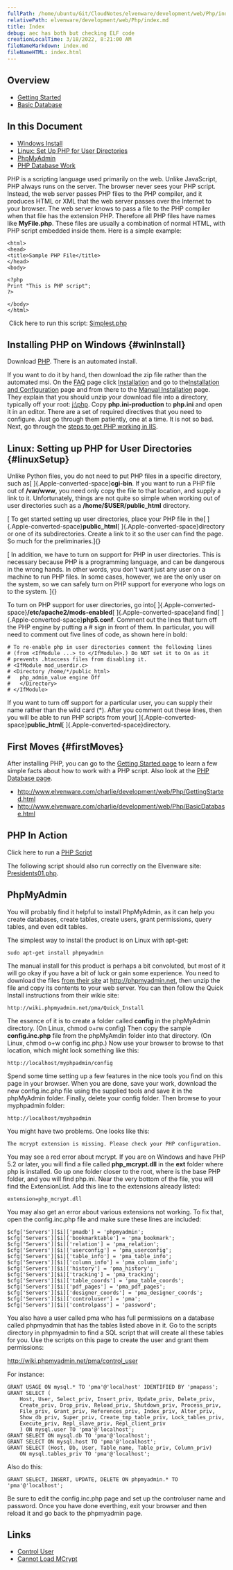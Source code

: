 ```yaml
---
fullPath: /home/ubuntu/Git/CloudNotes/elvenware/development/web/Php/index.md
relativePath: elvenware/development/web/Php/index.md
title: Index
debug: aec has both but checking ELF code
creationLocalTime: 3/18/2022, 8:21:00 AM
fileNameMarkdown: index.md
fileNameHTML: index.html
---
```


<!-- toc -->
<!-- tocstop -->

<div id="container">

## Overview

- [Getting Started](GettingStarted.html)
- [Basic Database](BasicDatabase.html)

## In this Document

- [Windows Install](#winInstall)
- [Linux: Set Up PHP for User Directories](#linuxSetup)
- [PhpMyAdmin](#phpmyadmin)
- [PHP Database Work](BasicDatabase.html)

PHP is a scripting language used primarily on the web. Unlike
JavaScript, PHP always runs on the server. The browser never sees your
PHP script. Instead, the web server passes PHP files to the PHP
compiler, and it produces HTML or XML that the web server passes over
the Internet to your browser. The web server knows to pass a file to the
PHP compiler when that file has the extension PHP. Therefore all PHP
files have names like **MyFile.php**. These files are usually a
combination of normal HTML, with PHP script embedded inside them. Here
is a simple example:

``` {.code style="background-color: rgb(255, 255, 255); border-top-style: double; border-right-style: double; border-bottom-style: double; border-left-style: double; font-size: 1em; overflow-x: auto; overflow-y: auto; color: rgb(0, 0, 0); font-style: normal; font-variant: normal; font-weight: normal; letter-spacing: normal; line-height: normal; orphans: 2; text-align: -webkit-auto; text-indent: 0px; text-transform: none; widows: 2; word-spacing: 0px; -webkit-text-size-adjust: auto; -webkit-text-stroke-width: 0px; "}
<html>
<head>
<title>Sample PHP File</title>
</head>
<body>

<?php
Print "This is PHP script";
?>

</body>
</html>
```

 Click here to run this script: [Simplest.php](simplest.php) 

Installing PHP on Windows {#winInstall}
-------------------------

Download [PHP](http://windows.php.net/download/). There is an automated
install.

If you want to do it by hand, then download the zip file rather than the
automated msi. On the [FAQ](http://www.php.net/FAQ.php) page click
[Installation](http://www.php.net/manual/en/faq.installation.php) and go
to the[Installation and
Configuration](http://www.php.net/manual/en/install.php) page and from
there to the [Manual
Installation](http://www.php.net/manual/en/install.windows.manual.php)
page. They explain that you should unzip your download file into a
directory, typically off your root: [j:\\php](file:///j:/php). Copy
**php.ini-production** to **php.ini** and open it in an editor. There
are a set of required directives that you need to configure. Just go
through them patiently, one at a time. It is not so bad. Next, go
through the [steps to get PHP working in
IIS](http://www.php.net/manual/en/install.windows.iis7.php).

Linux: Setting up PHP for User Directories {#linuxSetup}
------------------------------------------

Unlike Python files, you do not need to put PHP files in a specific
directory, such as[ ]{.Apple-converted-space}**cgi-bin**. If you want to
run a PHP file out of **/var/www**, you need only copy the file to that
location, and supply a link to it. Unfortunately, things are not quite
so simple when working out of user directories such as a
**/home/\$USER/public\_html** directory.

[ To get started setting up user directories, place your PHP file in
the[ ]{.Apple-converted-space}**public\_html**[ ]{.Apple-converted-space}directory
or one of its subdirectories. Create a link to it so the user can find
the page. So much for the preliminaries.]{}

[ In addition, we have to turn on support for PHP in user directories.
This is necessary because PHP is a programming language, and can be
dangerous in the wrong hands. In other words, you don't want just any
user on a machine to run PHP files. In some cases, however, we are the
only user on the system, so we can safely turn on PHP support for
everyone who logs on to the system. ]{}

To turn on PHP support for user directories, go
into[ ]{.Apple-converted-space}**/etc/apache2/mods-enabled**[ ]{.Apple-converted-space}and
find[ ]{.Apple-converted-space}**php5.conf**. Comment out the lines that
turn off the PHP engine by putting a \# sign in front of them. In
particular, you will need to comment out five lines of code, as shown
here in bold:

``` {.code}
# To re-enable php in user directories comment the following lines
# (from <IfModule ...> to </IfModule>.) Do NOT set it to On as it
# prevents .htaccess files from disabling it.
# <IfModule mod_userdir.c>
# <Directory /home/*/public_html>
#   php_admin_value engine Off
#   </Directory>
# </IfModule>
```

If you want to turn off support for a particular user, you can supply
their name rather than the wild card (\*). After you comment out these
lines, then you will be able to run PHP scripts from
your[ ]{.Apple-converted-space}**public\_html**[ ]{.Apple-converted-space}directory. 

First Moves {#firstMoves}
-----------

After installing PHP, you can go to the [Getting Started
page](GettingStarted.html) to learn a few simple facts about how to work
with a PHP script. Also look at the [PHP Database
page](BasicDatabase.html).

-   <http://www.elvenware.com/charlie/development/web/Php/GettingStarted.html>
-   <http://www.elvenware.com/charlie/development/web/Php/BasicDatabase.html>

PHP In Action
-------------

Click here to run a [PHP Script](sample.php)

The following script should also run correctly on the Elvenware site:
[Presidents01.php](Presidents01.php).

PhpMyAdmin
----------

You will probably find it helpful to install PhpMyAdmin, as it can help
you create databases, create tables, create users, grant permissions,
query tables, and even edit tables.

The simplest way to install the product is on Linux with apt-get:

``` {.code}
sudo apt-get install phpmyadmin
```

The manual install for this product is perhaps a bit convoluted, but
most of it will go okay if you have a bit of luck or gain some
experience. You need to download the files [from their
site](http://www.phpmyadmin.net/home_page/downloads.php) at
<http://phpmyadmin.net>, then unzip the file and copy its contents to
your web server. You can then follow the Quick Install instructions from
their wikie site:

``` {.code}
http://wiki.phpmyadmin.net/pma/Quick_Install
```

The essence of it is to create a folder called **config** in the
phpMyAdmin directory. (On Linux, chmod o+rw config) Then copy the sample
**config.inc.php** file from the phpMyAmdin folder into that directory.
(On Linux, chmod o+w config.inc.php.) Now use your browser to browse to
that location, which might look something like this:

``` {.code}
http://localhost/myphpadmin/config
```

Spend some time setting up a few features in the nice tools you find on
this page in your browser. When you are done, save your work, download
the new config.inc.php file using the supplied tools and save it in the
phpMyAdmin folder. Finally, delete your config folder. Then browse to
your myphpadmin folder:

``` {.code}
http://localhost/myphpadmin
```

You might have two problems. One looks like this:

``` {.code}
The mcrypt extension is missing. Please check your PHP configuration.
```

You may see a red error about mcrypt. If you are on Windows and have PHP
5.2 or later, you will find a file called **php\_mcrypt.dll** in the
**ext** folder where php is installed. Go up one folder closer to the
root, where is the base PHP folder, and you will find php.ini. Near the
very bottom of the file, you will find the ExtensionList. Add this line
to the extensions already listed:

``` {.code}
extension=php_mcrypt.dll
```

You may also get an error about various extensions not working. To fix
that, open the config.inc.php file and make sure these lines are
included:

``` {.code}
$cfg['Servers'][$i]['pmadb'] = 'phpmyadmin';
$cfg['Servers'][$i]['bookmarktable'] = 'pma_bookmark';
$cfg['Servers'][$i]['relation'] = 'pma_relation';
$cfg['Servers'][$i]['userconfig'] = 'pma_userconfig';
$cfg['Servers'][$i]['table_info'] = 'pma_table_info';
$cfg['Servers'][$i]['column_info'] = 'pma_column_info';
$cfg['Servers'][$i]['history'] = 'pma_history';
$cfg['Servers'][$i]['tracking'] = 'pma_tracking';
$cfg['Servers'][$i]['table_coords'] = 'pma_table_coords';
$cfg['Servers'][$i]['pdf_pages'] = 'pma_pdf_pages';
$cfg['Servers'][$i]['designer_coords'] = 'pma_designer_coords';
$cfg['Servers'][$i]['controluser'] = 'pma';
$cfg['Servers'][$i]['controlpass'] = 'password';
```

You also have a user called pma who has full permissions on a database
called phpmyadmin that has the tables listed above in it. Go to the
scripts directory in phpmyadmin to find a SQL script that will create
all these tables for you. Use the scripts on this page to create the
user and grant them permissions:

<http://wiki.phpmyadmin.net/pma/control_user>

For instance:

``` {.code}
GRANT USAGE ON mysql.* TO 'pma'@'localhost' IDENTIFIED BY 'pmapass';
GRANT SELECT (
    Host, User, Select_priv, Insert_priv, Update_priv, Delete_priv,
    Create_priv, Drop_priv, Reload_priv, Shutdown_priv, Process_priv,
    File_priv, Grant_priv, References_priv, Index_priv, Alter_priv,
    Show_db_priv, Super_priv, Create_tmp_table_priv, Lock_tables_priv,
    Execute_priv, Repl_slave_priv, Repl_client_priv
    ) ON mysql.user TO 'pma'@'localhost';
GRANT SELECT ON mysql.db TO 'pma'@'localhost';
GRANT SELECT ON mysql.host TO 'pma'@'localhost';
GRANT SELECT (Host, Db, User, Table_name, Table_priv, Column_priv)
    ON mysql.tables_priv TO 'pma'@'localhost';
```

Also do this:

``` {.code}
GRANT SELECT, INSERT, UPDATE, DELETE ON phpmyadmin.* TO 'pma'@'localhost';
```

Be sure to edit the config.inc.php page and set up the controluser name
and password. Once you have done everthing, exit your browser and then
reload it and go back to the phpmyadmin page.

Links
-----

-   [Control User](http://wiki.phpmyadmin.net/pma/control_user)
-   [Cannot Load
    MCrypt](http://hermawanpurwanto.wordpress.com/2007/08/12/cannot-load-mcrypt-extension-please-check-your-php-configuration-solved/)

</div>
